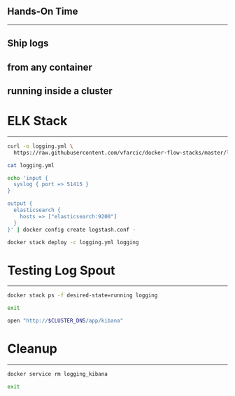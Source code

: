 ## Hands-On Time

---

## Ship logs

## from any container

## running inside a cluster


# ELK Stack

---

```bash
curl -o logging.yml \
  https://raw.githubusercontent.com/vfarcic/docker-flow-stacks/master/logging/logging-df-proxy.yml

cat logging.yml

echo 'input {
  syslog { port => 51415 }
}

output {
  elasticsearch {
    hosts => ["elasticsearch:9200"]
  }
}' | docker config create logstash.conf -

docker stack deploy -c logging.yml logging
```


# Testing Log Spout

---

```bash
docker stack ps -f desired-state=running logging

exit

open "http://$CLUSTER_DNS/app/kibana"
```


# Cleanup

---

```bash
docker service rm logging_kibana

exit
```